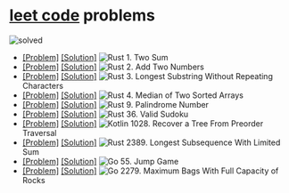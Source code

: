 # [leet code](https://leetcode.com/problemset/all/) problems

![solved](https://img.shields.io/badge/dynamic/json?style=flat-square&labelColor=black&color=%23ffa116&label=solved&query=solved&url=https%3A%2F%2Fleetcode-badge.vercel.app%2Fapi%2Fusers%2Fnothingelsematters&logo=leetcode&logoColor=yellow)

[Rust]: https://img.shields.io/badge/Rust-grey?style=flat-square&logo=Rust&logoColor=crimson
[Kotlin]: https://img.shields.io/badge/Kotlin-grey?style=flat-square&logo=Kotlin
[Go]: https://img.shields.io/badge/Go-grey?style=flat-square&logo=Go

- [[Problem]](https://leetcode.com/problems/two-sum/)
  [[Solution]](rust/src/two_sum.rs)
  ![Rust] 1. Two Sum
- [[Problem]](https://leetcode.com/problems/add-two-numbers/)
  [[Solution]](rust/src/add_two_numbers.rs)
  ![Rust] 2. Add Two Numbers
- [[Problem]](https://leetcode.com/problems/longest-substring-without-repeating-characters/)
  [[Solution]](rust/src/longest_substring_without_repeating_characters.rs)
  ![Rust] 3. Longest Substring Without Repeating Characters
- [[Problem]](https://leetcode.com/problems/median-of-two-sorted-arrays/)
  [[Solution]](rust/src/median_of_two_sorted_arrays.rs)
  ![Rust] 4. Median of Two Sorted Arrays
- [[Problem]](https://leetcode.com/problems/palindrome-number/)
  [[Solution]](rust/src/palindrome_number.rs)
  ![Rust] 9. Palindrome Number
- [[Problem]](https://leetcode.com/problems/valid-sudoku/)
  [[Solution]](rust/src/valid_sudoku.rs)
  ![Rust] 36. Valid Sudoku
- [[Problem]](https://leetcode.com/problems/recover-a-tree-from-preorder-traversal/)
  [[Solution]](kotlin/recoverATreeFromPreorderTraversal.kt)
  ![Kotlin] 1028. Recover a Tree From Preorder Traversal
- [[Problem]](https://leetcode.com/problems/longest-subsequence-with-limited-sum/)
  [[Solution]](rust/src/longest_subsequence_with_limited_sum.rs)
  ![Rust] 2389. Longest Subsequence With Limited Sum
- [[Problem]](https://leetcode.com/problems/jump-game/)
  [[Solution]](go/jump_game.go)
  ![Go] 55. Jump Game
- [[Problem]](https://leetcode.com/problems/maximum-bags-with-full-capacity-of-rocks/)
  [[Solution]](go/maximum_bags_with_full_capacity_of_rocks.go)
  ![Go] 2279. Maximum Bags With Full Capacity of Rocks
